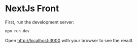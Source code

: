 # NextJs Front

First, run the development server:

```bash
npm run dev
```

Open [http://localhost:3000](http://localhost:3000) with your browser to see the result.
